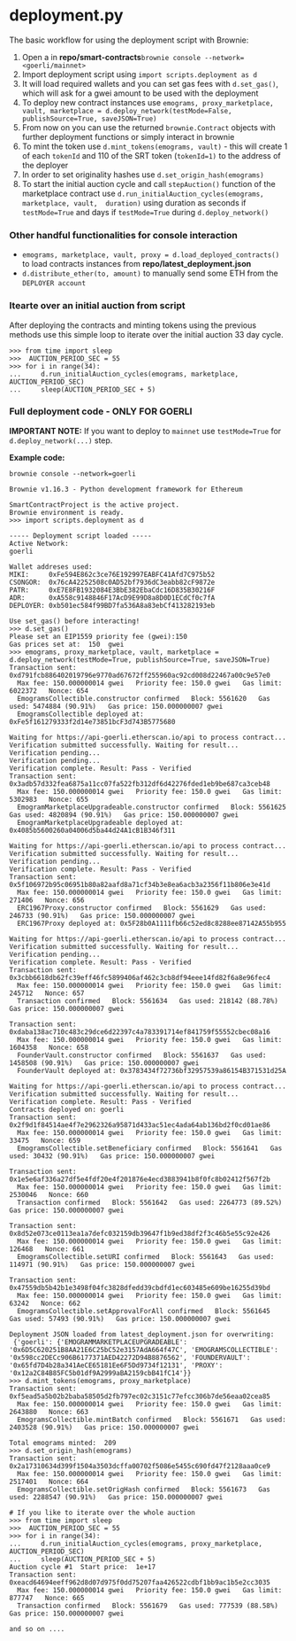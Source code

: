 
# deployment.py

The basic workflow for using the deployment script with Brownie:

 1. Open a in **repo/smart-contracts**`brownie console --network=<goerli/mainnet>`
 2. Import deployment script using `import scripts.deployment as d`
 3. It will load required wallets and you can set gas fees with `d.set_gas()`, which will ask for a gwei amount to be used with the deployment
 4. To deploy new contract instances use `emograms, proxy_marketplace, vault, marketplace = d.deploy_network(testMode=False, publishSource=True, saveJSON=True)`
 5. From now on you can use the returned `brownie.Contract` objects with further deployment functions or simply interact in brownie
 6. To mint the token use `d.mint_tokens(emograms, vault)` - this will create 1 of each `tokenId` and 110 of the SRT token (`tokenId=1)` to the address of the deployer
 7. In order to set originality hashes use `d.set_origin_hash(emograms)`
 8. To start the initial auction cycle and call `stepAuction()` function of the marketplace contract use `d.run_initialAuction_cycles(emograms, marketplace, vault,  duration)` using duration as seconds if `testMode=True` and days if `testMode=True` during `d.deploy_network()`

### Other handful functionalities for console interaction

 - `emograms, marketplace, vault, proxy = d.load_deployed_contracts()` to load contracts instances from **repo/latest_deployment.json**
 - `d.distribute_ether(to, amount)` to manually send some ETH from the `DEPLOYER account`

### Itearte over an initial auction from script
After deploying the contracts and minting tokens using the previous methods use this simple loop to iterate over the initial auction 33 day cycle.
```
>>> from time import sleep
>>>  AUCTION_PERIOD_SEC = 55
>>> for i in range(34):
...     d.run_initialAuction_cycles(emograms, marketplace, AUCTION_PERIOD_SEC)
...     sleep(AUCTION_PERIOD_SEC + 5)
```
### Full deployment code - ONLY FOR GOERLI

**IMPORTANT NOTE:**
If you want to deploy to `mainnet` use `testMode=True` for `d.deploy_network(...)` step.

**Example code:**
```
brownie console --network=goerli

Brownie v1.16.3 - Python development framework for Ethereum

SmartContractProject is the active project.
Brownie environment is ready.
>>> import scripts.deployment as d

----- Deployment script loaded -----
Active Network: 
goerli

Wallet addreses used:
MIKI:     0xFe594E862c3ce76E192997EABFC41Afd7C975b52
CSONGOR:  0x76cA42252508c0AD52bf7936dC3eabb82cF9872e
PATR:     0xE7E8FB1932084E3BbE382EbaCdc16D835B30216F
ADR:      0xA558c9148846F17AcD9E99D8a8D0D1ECdCf0c7fA
DEPLOYER: 0xb501ec584f99BD7fa536A8a83ebCf413282193eb

Use set_gas() before interacting!
>>> d.set_gas()
Please set an EIP1559 priority fee (gwei):150
Gas prices set at:  150  gwei
>>> emograms, proxy_marketplace, vault, marketplace = d.deploy_network(testMode=True, publishSource=True, saveJSON=True)
Transaction sent: 0xd791fcb886402019796e9770ad67672ff255960ac92cd008d22467a00c9e57e0
  Max fee: 150.000000014 gwei   Priority fee: 150.0 gwei   Gas limit: 6022372   Nonce: 654
  EmogramsCollectible.constructor confirmed   Block: 5561620   Gas used: 5474884 (90.91%)   Gas price: 150.000000007 gwei
  EmogramsCollectible deployed at: 0xFe5f161279333f2d14e73851bcF3d743B5775680

Waiting for https://api-goerli.etherscan.io/api to process contract...
Verification submitted successfully. Waiting for result...
Verification pending...
Verification pending...
Verification complete. Result: Pass - Verified
Transaction sent: 0x3adb57d332fea6875a11cc07fa522fb312df6d42276fded1eb9be687ca3ceb48
  Max fee: 150.000000014 gwei   Priority fee: 150.0 gwei   Gas limit: 5302983   Nonce: 655
  EmogramMarketplaceUpgradeable.constructor confirmed   Block: 5561625   Gas used: 4820894 (90.91%)   Gas price: 150.000000007 gwei
  EmogramMarketplaceUpgradeable deployed at: 0x4085b5600260a04006d5ba44d24A1cB1B346f311

Waiting for https://api-goerli.etherscan.io/api to process contract...
Verification submitted successfully. Waiting for result...
Verification pending...
Verification complete. Result: Pass - Verified
Transaction sent: 0x5f106972b95c06951b80a82aafd8a71cf34b3e8ea6acb3a2356f11b806e3e41d
  Max fee: 150.000000014 gwei   Priority fee: 150.0 gwei   Gas limit: 271406   Nonce: 656
  ERC1967Proxy.constructor confirmed   Block: 5561629   Gas used: 246733 (90.91%)   Gas price: 150.000000007 gwei
  ERC1967Proxy deployed at: 0x5F28b0A1111fb66c52ed8c8288ee87142A55b955

Waiting for https://api-goerli.etherscan.io/api to process contract...
Verification submitted successfully. Waiting for result...
Verification pending...
Verification complete. Result: Pass - Verified
Transaction sent: 0x3cbb6618db62fc39eff46fc5899406af462c3cb8df94eee14fd82f6a8e96fec4
  Max fee: 150.000000014 gwei   Priority fee: 150.0 gwei   Gas limit: 245712   Nonce: 657
  Transaction confirmed   Block: 5561634   Gas used: 218142 (88.78%)   Gas price: 150.000000007 gwei

Transaction sent: 0xdaba138ac710c483c29dce6d22397c4a783391714ef841759f55552cbec08a16
  Max fee: 150.000000014 gwei   Priority fee: 150.0 gwei   Gas limit: 1604358   Nonce: 658
  FounderVault.constructor confirmed   Block: 5561637   Gas used: 1458508 (90.91%)   Gas price: 150.000000007 gwei
  FounderVault deployed at: 0x3783434f72736bf32957539a86154B371531d25A

Waiting for https://api-goerli.etherscan.io/api to process contract...
Verification submitted successfully. Waiting for result...
Verification complete. Result: Pass - Verified
Contracts deployed on: goerli
Transaction sent: 0x2f9d1f84514ae4f7e2962326a95871d433ac51ec4ada64ab136bd2f0cd01ae86
  Max fee: 150.000000014 gwei   Priority fee: 150.0 gwei   Gas limit: 33475   Nonce: 659
  EmogramsCollectible.setBeneficiary confirmed   Block: 5561641   Gas used: 30432 (90.91%)   Gas price: 150.000000007 gwei

Transaction sent: 0x1e5e6af336a27df5e4fdf20e4f201876e4ecd3883941b8f0fc8b02412f567f2b
  Max fee: 150.000000014 gwei   Priority fee: 150.0 gwei   Gas limit: 2530046   Nonce: 660
  Transaction confirmed   Block: 5561642   Gas used: 2264773 (89.52%)   Gas price: 150.000000007 gwei

Transaction sent: 0x8d52e073ce0113ea1a7defc032159db39647f1b9ed38df2f3c46b5e55c92e426
  Max fee: 150.000000014 gwei   Priority fee: 150.0 gwei   Gas limit: 126468   Nonce: 661
  EmogramsCollectible.setURI confirmed   Block: 5561643   Gas used: 114971 (90.91%)   Gas price: 150.000000007 gwei

Transaction sent: 0x47559db5b42b1e3498f04fc3828dfedd39cbdfd1ec603485e609be16255d39bd
  Max fee: 150.000000014 gwei   Priority fee: 150.0 gwei   Gas limit: 63242   Nonce: 662
  EmogramsCollectible.setApprovalForAll confirmed   Block: 5561645   Gas used: 57493 (90.91%)   Gas price: 150.000000007 gwei

Deployment JSON loaded from latest_deployment.json for overwriting: 
 {'goerli': {'EMOGRAMMARKETPLACEUPGRADEABLE': '0x6D5C620251B8AA21E6C25bC52e3157AdA664f47C', 'EMOGRAMSCOLLECTIBLE': '0x598cc2DECc906B6177371AED42272D94B8876562', 'FOUNDERVAULT': '0x65fd7D4b28a341AeCE65181Ee6F5Dd9734f12131', 'PROXY': '0x12a2C84B85FC5b01df9A2999aBA2159cbB41fC14'}}
>>> d.mint_tokens(emograms, proxy_marketplace)
Transaction sent: 0xf5ead5a5b02b2baba58505d2fb797ec02c3151c77efcc306b7de56eaa02cea85
  Max fee: 150.000000014 gwei   Priority fee: 150.0 gwei   Gas limit: 2643880   Nonce: 663
  EmogramsCollectible.mintBatch confirmed   Block: 5561671   Gas used: 2403528 (90.91%)   Gas price: 150.000000007 gwei

Total emograms minted:  209
>>> d.set_origin_hash(emograms)
Transaction sent: 0x2a17310634d399f1504a3503dcffa00702f5086e5455c690fd47f2128aaa0ce9
  Max fee: 150.000000014 gwei   Priority fee: 150.0 gwei   Gas limit: 2517401   Nonce: 664
  EmogramsCollectible.setOrigHash confirmed   Block: 5561673   Gas used: 2288547 (90.91%)   Gas price: 150.000000007 gwei

# If you like to iterate over the whole auction
>>> from time import sleep
>>>  AUCTION_PERIOD_SEC = 55
>>> for i in range(34):
...     d.run_initialAuction_cycles(emograms, proxy_marketplace, AUCTION_PERIOD_SEC)
...     sleep(AUCTION_PERIOD_SEC + 5)
Auction cycle #1  Start price:  1e+17
Transaction sent: 0xeacd64694eeff962d8d07d975f0dd75207faa426522cdbf1bb9ac1b5e2cc3035
  Max fee: 150.000000014 gwei   Priority fee: 150.0 gwei   Gas limit: 877747   Nonce: 665
  Transaction confirmed   Block: 5561679   Gas used: 777539 (88.58%)   Gas price: 150.000000007 gwei

and so on ....
``` 
